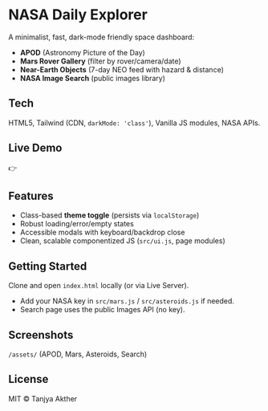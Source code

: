 # NASA Daily Explorer

A minimalist, fast, dark-mode friendly space dashboard:
- **APOD** (Astronomy Picture of the Day)
- **Mars Rover Gallery** (filter by rover/camera/date)
- **Near-Earth Objects** (7-day NEO feed with hazard & distance)
- **NASA Image Search** (public images library)

## Tech
HTML5, Tailwind (CDN, `darkMode: 'class'`), Vanilla JS modules, NASA APIs.

## Live Demo
👉 <ADD YOUR GITHUB PAGES URL HERE>

## Features
- Class-based **theme toggle** (persists via `localStorage`)
- Robust loading/error/empty states
- Accessible modals with keyboard/backdrop close
- Clean, scalable componentized JS (`src/ui.js`, page modules)

## Getting Started
Clone and open `index.html` locally (or via Live Server).
- Add your NASA key in `src/mars.js` / `src/asteroids.js` if needed.
- Search page uses the public Images API (no key).

## Screenshots
`/assets/` (APOD, Mars, Asteroids, Search)

## License
MIT © Tanjya Akther
